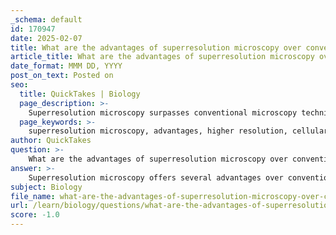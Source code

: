 ```yaml
---
_schema: default
id: 170947
date: 2025-02-07
title: What are the advantages of superresolution microscopy over conventional microscopy techniques?
article_title: What are the advantages of superresolution microscopy over conventional microscopy techniques?
date_format: MMM DD, YYYY
post_on_text: Posted on
seo:
  title: QuickTakes | Biology
  page_description: >-
    Superresolution microscopy surpasses conventional microscopy techniques by providing higher resolution, detailed visualization of cellular structures, live cell imaging capabilities, specificity with fluorescent markers, 3D imaging potential, and enabling quantitative analysis.
  page_keywords: >-
    superresolution microscopy, advantages, higher resolution, cellular structures, live cell imaging, specificity, sensitivity, 3D imaging, quantitative analysis, diffraction limit
author: QuickTakes
question: >-
    What are the advantages of superresolution microscopy over conventional microscopy techniques?
answer: >-
    Superresolution microscopy offers several advantages over conventional microscopy techniques, primarily due to its ability to surpass the diffraction limit of light, which is typically around 200 nanometers for standard light microscopy. Here are the key advantages:\n\n1. **Higher Resolution**: Superresolution microscopy techniques, such as STED (Stimulated Emission Depletion) and PALM (Photo-Activated Localization Microscopy), can achieve resolutions down to 20-50 nanometers. This allows researchers to visualize fine details of cellular structures that are not resolvable with conventional light microscopy.\n\n2. **Detailed Visualization of Cellular Structures**: The enhanced resolution enables the observation of subcellular components, such as individual proteins, organelles, and their interactions within the cellular environment. This level of detail is crucial for understanding complex biological processes.\n\n3. **Live Cell Imaging**: Many superresolution techniques can be applied to live cells, allowing researchers to study dynamic processes in real-time. This is particularly important for observing cellular functions, such as protein interactions and cellular signaling pathways.\n\n4. **Specificity and Sensitivity**: Superresolution microscopy often employs fluorescent markers, such as Green Fluorescent Protein (GFP), which can be targeted to specific proteins or cellular structures. This specificity enhances the ability to study particular components within the complex cellular milieu.\n\n5. **3D Imaging Capabilities**: Some superresolution techniques can provide three-dimensional imaging of cellular structures, offering insights into the spatial organization of organelles and other cellular components.\n\n6. **Quantitative Analysis**: The high resolution and specificity of superresolution microscopy allow for quantitative measurements of molecular distributions and interactions, which can lead to a better understanding of cellular mechanisms.\n\nIn summary, superresolution microscopy significantly enhances the ability to visualize and analyze cellular structures and processes at a level of detail that is unattainable with conventional microscopy techniques, making it a powerful tool in cell biology research.
subject: Biology
file_name: what-are-the-advantages-of-superresolution-microscopy-over-conventional-microscopy-techniques.md
url: /learn/biology/questions/what-are-the-advantages-of-superresolution-microscopy-over-conventional-microscopy-techniques
score: -1.0
---
```


&nbsp;